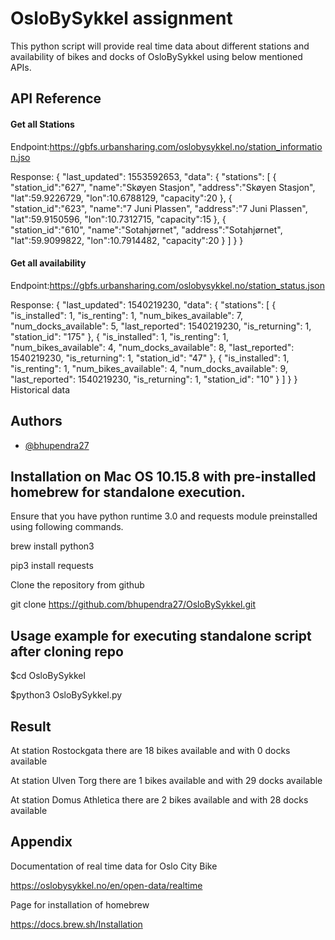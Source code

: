 
# OsloBySykkel assignment

This python script will provide real time data about different stations and availability of bikes and docks of OsloBySykkel using below mentioned APIs.



## API Reference

#### Get all Stations

Endpoint:https://gbfs.urbansharing.com/oslobysykkel.no/station_information.jso

Response:
{
  "last_updated": 1553592653,
  "data": {
    "stations": [
      {  
        "station_id":"627",
        "name":"Skøyen Stasjon",
        "address":"Skøyen Stasjon",
        "lat":59.9226729,
        "lon":10.6788129,
        "capacity":20
      },
      {  
        "station_id":"623",
        "name":"7 Juni Plassen",
        "address":"7 Juni Plassen",
        "lat":59.9150596,
        "lon":10.7312715,
        "capacity":15
      },
      {  
        "station_id":"610",
        "name":"Sotahjørnet",
        "address":"Sotahjørnet",
        "lat":59.9099822,
        "lon":10.7914482,
        "capacity":20
      }
    ]
  }
}


#### Get all availability

Endpoint:https://gbfs.urbansharing.com/oslobysykkel.no/station_status.json

Response:
{
  "last_updated": 1540219230,
  "data": {
    "stations": [
      {
        "is_installed": 1,
        "is_renting": 1,
        "num_bikes_available": 7,
        "num_docks_available": 5,
        "last_reported": 1540219230,
        "is_returning": 1,
        "station_id": "175"
      },
      {
        "is_installed": 1,
        "is_renting": 1,
        "num_bikes_available": 4,
        "num_docks_available": 8,
        "last_reported": 1540219230,
        "is_returning": 1,
        "station_id": "47"
      },
      {
        "is_installed": 1,
        "is_renting": 1,
        "num_bikes_available": 4,
        "num_docks_available": 9,
        "last_reported": 1540219230,
        "is_returning": 1,
        "station_id": "10"
      }
    ]
  }
}
Historical data



  
## Authors

- [@bhupendra27](https://github.com/bhupendra27)

## Installation on Mac OS 10.15.8 with pre-installed homebrew for standalone execution.

Ensure that you have python runtime 3.0 and requests module preinstalled using following commands.

brew install python3

pip3 install requests

Clone the repository from github

git clone https://github.com/bhupendra27/OsloBySykkel.git

  
## Usage example for executing standalone script after cloning repo


$cd OsloBySykkel

$python3 OsloBySykkel.py

## Result

At station Rostockgata there are 18 bikes available and with 0 docks available

At station Ulven Torg there are 1 bikes available and with 29 docks available

At station Domus Athletica there are 2 bikes available and with 28 docks available


## Appendix

Documentation of real time data for Oslo City Bike

https://oslobysykkel.no/en/open-data/realtime

Page for installation of homebrew

https://docs.brew.sh/Installation
  